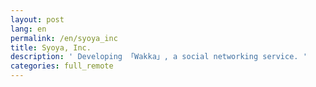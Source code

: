 ```yaml
---
layout: post
lang: en
permalink: /en/syoya_inc
title: Syoya, Inc.
description: ' Developing 「Wakka」, a social networking service. '
categories: full_remote
---
```

